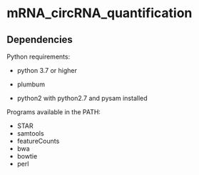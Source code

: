 # mRNA_circRNA_quantification

## Dependencies

Python requirements:
* python 3.7 or higher
* plumbum

* python2 with python2.7 and pysam installed

Programs available in the PATH:
* STAR
* samtools
* featureCounts
* bwa
* bowtie
* perl